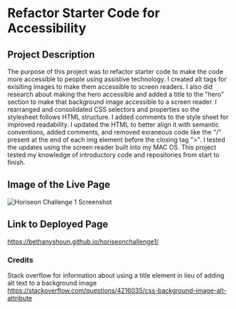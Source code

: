 # Refactor Starter Code for Accessibility

## Project Description
The purpose of this project was to refactor starter code to make the code more accessible to people using assistive technology. I created alt tags for exisiting images to make them accessible to screen readers. I also did research about making the hero accessible and added a title to the "hero" section to make that background image accessible to a screen reader. I rearranged and consolidated CSS selectors and properties so the stylesheet follows HTML structure. I added comments to the style sheet for improved readability. I updated the HTML to better align it with semantic conventions, added comments, and removed exraneous code like the "/" present at the end of each img element before the closing tag ">". I tested the updates using the screen reader built into my MAC OS. This project tested my knowledge of introductory code and repositories from start to finish. 

## Image of the Live Page
![Horiseon Challenge 1 Screenshot](/Develop/assets/images/README-screenshot.png)

## Link to Deployed Page
https://bethanyshoun.github.io/horiseonchallenge1/

### Credits
Stack overflow for information about using a title element in lieu of adding alt text to a background image https://stackoverflow.com/questions/4216035/css-background-image-alt-attribute